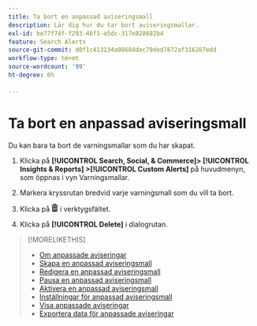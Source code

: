 ```yaml
---
title: Ta bort en anpassad aviseringsmall
description: Lär dig hur du tar bort aviseringsmallar.
exl-id: be77f74f-f293-46f1-a5dc-317e828682b4
feature: Search Alerts
source-git-commit: d0f1c413134a0868ddec79ded7672af316267edd
workflow-type: tm+mt
source-wordcount: '99'
ht-degree: 0%

---
```


# Ta bort en anpassad aviseringsmall

Du kan bara ta bort de varningsmallar som du har skapat.

1. Klicka på **[!UICONTROL Search, Social, & Commerce]> [!UICONTROL Insights & Reports] >[!UICONTROL Custom Alerts]** på huvudmenyn, som öppnas i vyn Varningsmallar.

1. Markera kryssrutan bredvid varje varningsmall som du vill ta bort.

1. Klicka på ![Ta bort](/help/search-social-commerce/assets/delete.png "Ta bort") i verktygsfältet.

1. Klicka på **[!UICONTROL Delete]** i dialogrutan.

>[!MORELIKETHIS]
>
>* [Om anpassade aviseringar](alert-about.md)
>* [Skapa en anpassad aviseringsmall](alert-template-create.md)
>* [Redigera en anpassad aviseringsmall](alert-template-edit.md)
>* [Pausa en anpassad aviseringsmall](alert-template-pause.md)
>* [Aktivera en anpassad aviseringsmall](alert-template-activate.md)
>* [Inställningar för anpassad aviseringsmall](alert-template-settings.md)
>* [Visa anpassade aviseringar](alert-view.md)
>* [Exportera data för anpassade aviseringar](alert-export-data.md)
